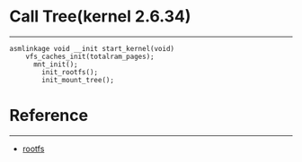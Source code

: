 # Call Tree(kernel 2.6.34)
------
	asmlinkage void __init start_kernel(void)
		vfs_caches_init(totalram_pages);
		  mnt_init();
		    init_rootfs();
		    init_mount_tree();




# Reference
------
- [rootfs](http://blog.csdn.net/kevin_hcy/article/details/17663341)

